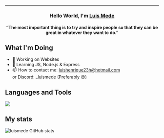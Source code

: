 
---
<h3 align="center">Hello World, I'm <a href="https://github.com/luismede">Luis Mede</a></h3>
<h4 align="center">“The most important thing is to try and inspire people so that they can be great in whatever they want to do.”</h4>

## What I'm Doing

- 🔭 Working on Websites
- 🌱 Learning JS, Node.js & Express
- 📫 How to contact me: luishenrique23h@hotmail.com \
or Discord: _luismede (Preferably 😉)

## Languages and Tools

<p align="left"> <a href="https://github.com/luismede"><img src="https://skillicons.dev/icons?i=vscode,windows,linux,github,git,firebase,css,html,js,nodejs,python"> </a> </p>

## My stats
![luismede GitHub stats](https://github-readme-stats.vercel.app/api?username=luismede&show_icons=true&theme=default)
